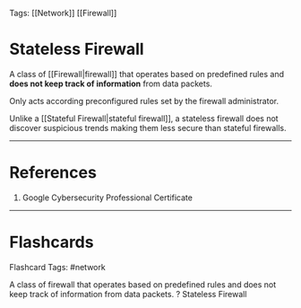 Tags: [[Network]] [[Firewall]]
# Stateless Firewall

A class of [[Firewall|firewall]] that operates based on predefined rules and **does not keep track of information** from data packets.

Only acts according preconfigured rules set by the firewall administrator.

Unlike a [[Stateful Firewall|stateful firewall]], a stateless firewall does not discover suspicious trends making them less secure than stateful firewalls.

---
# References

1. Google Cybersecurity Professional Certificate

---
# Flashcards

Flashcard Tags: #network 

A class of firewall that operates based on predefined rules and does not keep track of information from data packets.
?
Stateless Firewall
<!--SR:!2024-05-08,4,270-->
